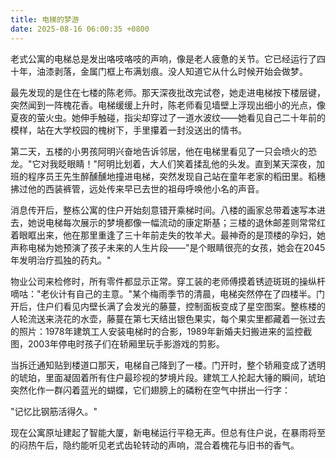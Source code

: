 ```yaml
---
title: 电梯的梦游
date: 2025-08-16 06:00:35 +0800
---
```


老式公寓的电梯总是发出咯吱咯吱的声响，像是老人疲惫的关节。它已经运行了四十年，油漆剥落，金属门框上布满划痕。没人知道它从什么时候开始会做梦。

最先发现的是住在七楼的陈老师。那天深夜批改完试卷，她走进电梯按下楼层键，突然闻到一阵槐花香。电梯缓缓上升时，陈老师看见墙壁上浮现出细小的光点，像夏夜的萤火虫。她伸手触碰，指尖却穿过了一道水波纹——她看见自己二十年前的模样，站在大学校园的槐树下，手里攥着一封没送出的情书。

第二天，五楼的小男孩阿明兴奋地告诉邻居，他在电梯里看见了一只会喷火的恐龙。"它对我眨眼睛！"阿明比划着，大人们笑着揉乱他的头发。直到某天深夜，加班的程序员王先生醉醺醺地撞进电梯，突然发现自己站在童年老家的稻田里。稻穗拂过他的西装裤管，远处传来早已去世的祖母呼唤他小名的声音。

消息传开后，整栋公寓的住户开始刻意错开乘梯时间。八楼的画家总带着速写本进去，她说电梯每次展示的梦境都像一幅流动的康定斯基；三楼的退休邮差则常常红着眼眶出来，他在那里重逢了三十年前走失的牧羊犬。最神奇的是顶楼的孕妇，她声称电梯为她预演了孩子未来的人生片段——"是个眼睛很亮的女孩，她会在2045年发明治疗孤独的药丸。"

物业公司来检修时，所有零件都显示正常。穿工装的老师傅摸着锈迹斑斑的操纵杆嘀咕："老伙计有自己的主意。"某个梅雨季节的清晨，电梯突然停在了四楼半。门开后，住户们看见内壁长满了会发光的藤蔓，控制面板变成了星空图案。整栋楼的人轮流送来浇花的水壶，藤蔓在第七天结出银色果实，每个果实里都藏着一张过去的照片：1978年建筑工人安装电梯时的合影，1989年新婚夫妇搬进来的监控截图，2003年停电时孩子们在轿厢里玩手影游戏的剪影。

当拆迁通知贴到楼道口那天，电梯自己降到了一楼。门开时，整个轿厢变成了透明的琥珀，里面凝固着所有住户最珍视的梦境片段。建筑工人抡起大锤的瞬间，琥珀突然化作一群闪着蓝光的蝴蝶，它们翅膀上的磷粉在空气中拼出一行字：

"记忆比钢筋活得久。"

现在公寓原址建起了智能大厦，新电梯运行平稳无声。但总有住户说，在暴雨将至的闷热午后，隐约能听见老式齿轮转动的声响，混合着槐花与旧书的香气。
